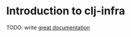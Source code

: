 # Introduction to clj-infra

TODO: write [great documentation](http://jacobian.org/writing/what-to-write/)
